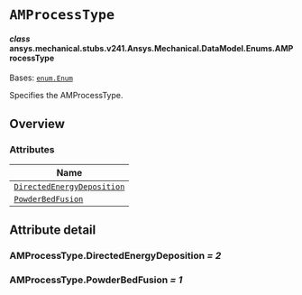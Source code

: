 # `AMProcessType`



#### *class* ansys.mechanical.stubs.v241.Ansys.Mechanical.DataModel.Enums.AMProcessType

Bases: [`enum.Enum`](https://docs.python.org/3/library/enum.html#enum.Enum)

Specifies the AMProcessType.

<!-- !! processed by numpydoc !! -->

<a id="overview"></a>

## Overview

### Attributes

| Name |
| ---------------------------------------------------------------------------------------------------------------------------------------------- |
| [`DirectedEnergyDeposition`](../../../../../v242/Ansys/Mechanical/DataModel/Enums/AMProcessType.md#AMProcessType.DirectedEnergyDeposition) |
| [`PowderBedFusion`](../../../../../v242/Ansys/Mechanical/DataModel/Enums/AMProcessType.md#AMProcessType.PowderBedFusion) |

<a id="attribute-detail"></a>

## Attribute detail

<a id="AMProcessType.DirectedEnergyDeposition"></a>

### AMProcessType.DirectedEnergyDeposition *= 2*

<a id="AMProcessType.PowderBedFusion"></a>

### AMProcessType.PowderBedFusion *= 1*


